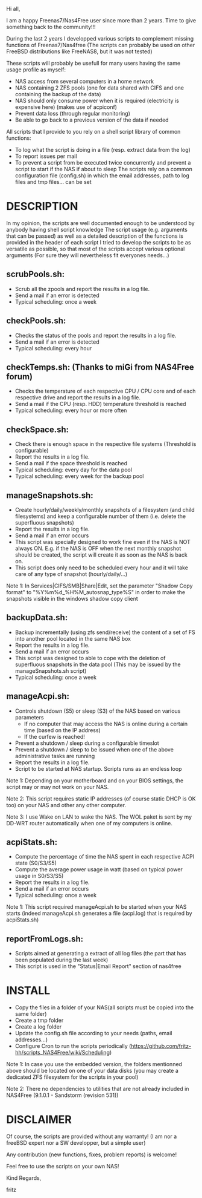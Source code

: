Hi all,

I am a happy Freenas7/Nas4Free user since more than 2 years.
Time to give something back to the community!!!

During the last 2 years I developped various scripts to complement missing functions of Freenas7/Nas4free (The scripts can probably be used on other FreeBSD distributions like FreeNAS8, but it was not tested)

These scripts will probably be usefull for many users having the same usage profile as myself:
- NAS access from several computers in a home network
- NAS containing 2 ZFS pools (one for data shared with CIFS and one containing the backup of the data)
- NAS should only consume power when it is required (electricity is expensive here) (makes use of acpiconf)
- Prevent data loss (through regular monitoring)
- Be able to go back to a previous version of the data if needed

All scripts that I provide to you rely on a shell script library of common functions:
- To log what the script is doing in a file (resp. extract data from the log)
- To report issues per mail
- To prevent a script from be executed twice concurrently and prevent a script to start if the NAS if about to sleep
The scripts rely on a common configuration file (config.sh) in which the email addresses, path to log files and tmp files... can be set


DESCRIPTION
===========

In my opinion, the scripts are well documented enough to be understood by anybody having shell script knowledge
The script usage (e.g. arguments that can be passed) as well as a detailed description of the functions is provided in the header of each script
I tried to develop the scripts to be as versatile as possible, so that most of the scripts accept various optional arguments (For sure they will nevertheless fit everyones needs...)

scrubPools.sh:
--------------

- Scrub all the zpools and report the results in a log file.
- Send a mail if an error is detected
- Typical scheduling: once a week

checkPools.sh:
--------------

- Checks the status of the pools and report the results in a log file.
- Send a mail if an error is detected
- Typical scheduling: every hour

checkTemps.sh: (Thanks to miGi from NAS4Free forum)
--------------

- Checks the temperature of each respective CPU / CPU core and of each respective drive and report the results in a log file.
- Send a mail if the CPU (resp. HDD) temperature threshold is reached
- Typical scheduling: every hour or more often

checkSpace.sh:
--------------

- Check there is enough space in the respective file systems (Threshold is configurable)
- Report the results in a log file.
- Send a mail if the space threshold is reached
- Typical scheduling: every day for the data pool
- Typical scheduling: every week for the backup pool

manageSnapshots.sh:
-------------------

- Create hourly/daily/weekly/monthly snapshots of a filesystem (and child filesystems) and keep a configurable number of them (i.e. delete the superfluous snapshots)
- Report the results in a log file.
- Send a mail if an error occurs
- This script was specially designed to work fine even if the NAS is NOT always ON. E.g. if the NAS is OFF when the next monthly snapshot should be created, the script will create it as soon as the NAS is back on.
- This script does only need to be scheduled every hour and it will take care of any type of snapshot (hourly/daily/...)

Note 1: In Services|CIFS/SMB|Share|Edit, set the parameter "Shadow Copy format" to "%Y%m%d_%H%M_autosnap_type%S" in order to make the snapshots visible in the windows shadow copy client

backupData.sh:
--------------

- Backup incrementally (using zfs send/receive) the content of a set of FS into another pool located in the same NAS box
- Report the results in a log file.
- Send a mail if an error occurs
- This script was designed to able to cope with the deletion of superfluous snapshots in the data pool (This may be issued by the manageSnapshots.sh script)
- Typical scheduling: once a week

manageAcpi.sh:
--------------

- Controls shutdown (S5) or sleep (S3) of the NAS based on various parameters
    - If no computer that may access the NAS is online during a certain time (based on the IP address)
    - If the curfew is reached!
- Prevent a shutdown / sleep during a configurable timeslot
- Prevent a shutdown / sleep to be issued when one of the above administrative tasks are running
- Report the results in a log file.
- Script to be started at NAS startup. Scripts runs as an endless loop

Note 1: Depending on your motherboard and on your BIOS settings, the script may or may not work on your NAS.

Note 2: This script requires static IP addresses (of course static DHCP is OK too) on your NAS and other any other computer.

Note 3: I use Wake on LAN to wake the NAS. The WOL paket is sent by my DD-WRT router automatically when one of my computers is online.

acpiStats.sh:
-------------

- Compute the percentage of time the NAS spent in each respective ACPI state (S0/S3/S5)
- Compute the average power usage in watt (based on typical power usage in S0/S3/S5)
- Report the results in a log file.
- Send a mail if an error occurs
- Typical scheduling: once a week

Note 1: This script required manageAcpi.sh to be started when your NAS starts (indeed manageAcpi.sh generates a file (acpi.log) that is required by acpiStats.sh)

reportFromLogs.sh:
------------------

- Scripts aimed at generating a extract of all log files (the part that has been populated during the last week)
- This script is used in the "Status|Email Report" section of nas4free


INSTALL
=======

- Copy the files in a folder of your NAS(all scripts must be copied into the same folder)
- Create a tmp folder
- Create a log folder
- Update the config.sh file according to your needs (paths, email addresses...)
- Configure Cron to run the scripts periodically (https://github.com/fritz-hh/scripts_NAS4Free/wiki/Scheduling)

Note 1: In case you use the embedded version, the folders mentionned above should be located on one of your data disks (you may create a dedicated ZFS filesystem for the scripts in your pool)

Note 2: There no dependencies to utilities that are not already included in NAS4Free (9.1.0.1 - Sandstorm (revision 531))

DISCLAIMER
==========

Of course, the scripts are provided without any warranty!
(I am nor a freeBSD expert nor a SW developper, but a simple user)

Any contribution (new functions, fixes, problem reports) is welcome!

Feel free to use the scripts on your own NAS!

Kind Regards,

fritz
